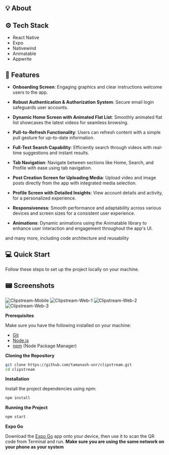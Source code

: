## <a name="tech-stack">:bulb: About</a>

## <a name="tech-stack">⚙️ Tech Stack</a>

- React Native
- Expo
- Nativewind
- Animatable
- Appwrite

## <a name="features">:ticket: Features</a>

- **Onboarding Screen**: Engaging graphics and clear instructions welcome users to the app.

- **Robust Authentication & Authorization System**: Secure email login safeguards user accounts.

- **Dynamic Home Screen with Animated Flat List**: Smoothly animated flat list showcases the latest videos for seamless browsing.

- **Pull-to-Refresh Functionality**: Users can refresh content with a simple pull gesture for up-to-date information.

- **Full-Text Search Capability**: Efficiently search through videos with real-time suggestions and instant results.

- **Tab Navigation**: Navigate between sections like Home, Search, and Profile with ease using tab navigation.

- **Post Creation Screen for Uploading Media**: Upload video and image posts directly from the app with integrated media selection.

- **Profile Screen with Detailed Insights**: View account details and activity, for a personalized experience.

- **Responsiveness**: Smooth performance and adaptability across various devices and screen sizes for a consistent user experience.

- **Animations**: Dynamic animations using the Animatable library to enhance user interaction and engagement throughout the app's UI.

and many more, including code architecture and reusability 

## <a name="quick-start">:computer: Quick Start</a>

Follow these steps to set up the project locally on your machine.

## <a name="features">:pager: Screenshots</a>

![Clipstream-Mobile](https://github.com/user-attachments/assets/c7744f40-74d9-4e14-9cd4-63378292a698)
![Clipstream-Web-1](https://github.com/user-attachments/assets/8f885865-f675-4d94-b9e9-00eb7a2d9b28)
![Clipstream-Web-2](https://github.com/user-attachments/assets/0d56c757-c2ae-45d8-86e1-2f4c5b66af58)
![Clipstream-Web-3](https://github.com/user-attachments/assets/03f4d720-3f74-4542-a200-92a3084dca90)

**Prerequisites**

Make sure you have the following installed on your machine:

- [Git](https://git-scm.com/)
- [Node.js](https://nodejs.org/en)
- [npm](https://www.npmjs.com/) (Node Package Manager)

**Cloning the Repository**

```bash
git clone https://github.com/tamanash-unr/clipstream.git
cd clipstream
```
**Installation**

Install the project dependencies using npm:

```bash
npm install
```

**Running the Project**

```bash
npm start
```

**Expo Go**

Download the [Expo Go](https://expo.dev/go) app onto your device, then use it to scan the QR code from Terminal and run. 
**Make sure you are using the same network on your phone as your system**
